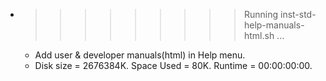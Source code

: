 * >>>>>>>>> Running inst-std-help-manuals-html.sh ...
  * Add user & developer manuals(html) in Help menu.
  * Disk size = 2676384K. Space Used = 80K. Runtime = 00:00:00:00.
